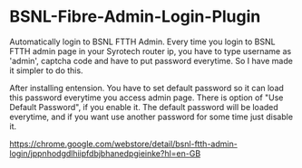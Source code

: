 # BSNL-Fibre-Admin-Login-Plugin

Automatically login to BSNL FTTH Admin.
Every time you login to BSNL FTTH admin page in your Syrotech router ip, you have to type username as 'admin', captcha code and have to put password everytime.
So I have made it simpler to do this.

After installing entension. You have to set default password so it can load this password everytime you access admin page.
There is option of "Use Default Password", if you enable it. The default password will be loaded everytime, and if you want use another password for some time just disable it.

https://chrome.google.com/webstore/detail/bsnl-ftth-admin-login/jppnhodgdlhiipfdbjbhanedpgieinke?hl=en-GB
